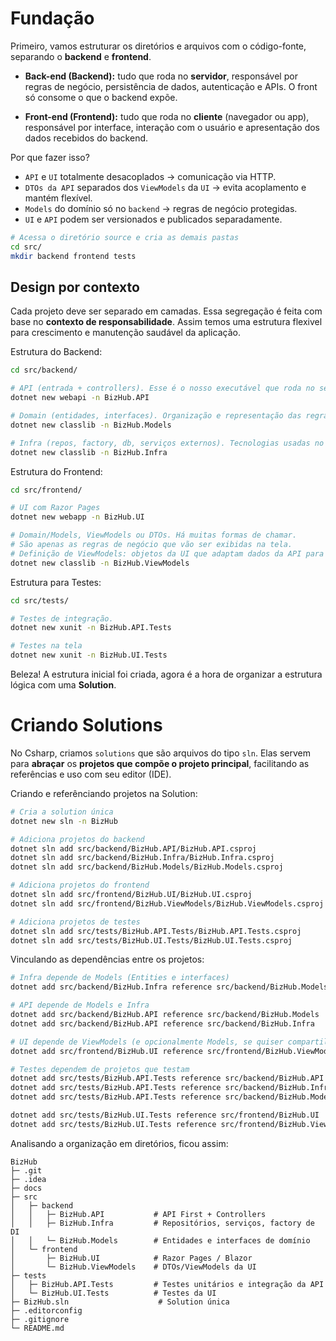 # Fundação

Primeiro, vamos estruturar os diretórios e arquivos com o código-fonte, separando o **backend** e
**frontend**.

- **Back-end (Backend):** tudo que roda no **servidor**, responsável por regras de negócio, persistência de dados,
autenticação e APIs. O front só consome o que o backend expõe.

- **Front-end (Frontend):** tudo que roda no **cliente** (navegador ou app), responsável por interface, interação
com o usuário e apresentação dos dados recebidos do backend.

Por que fazer isso?

- `API` e `UI` totalmente desacoplados → comunicação via HTTP.
- `DTOs da API` separados dos `ViewModels` da `UI` → evita acoplamento e mantém flexível.
- `Models` do domínio só no `backend` → regras de negócio protegidas.
- `UI` e `API` podem ser versionados e publicados separadamente.

```bash
# Acessa o diretório source e cria as demais pastas
cd src/
mkdir backend frontend tests
```

## Design por contexto

Cada projeto deve ser separado em camadas. Essa segregação é feita com base no **contexto de responsabilidade**. Assim
temos uma estrutura flexivel para crescimento e manutenção saudável da aplicação.

Estrutura do Backend:

```bash
cd src/backend/

# API (entrada + controllers). Esse é o nosso executável que roda no servidor web.
dotnet new webapi -n BizHub.API

# Domain (entidades, interfaces). Organização e representação das regras de negócios.
dotnet new classlib -n BizHub.Models

# Infra (repos, factory, db, serviços externos). Tecnologias usadas no projeto.
dotnet new classlib -n BizHub.Infra
```

Estrutura do Frontend:

```bash
cd src/frontend/

# UI com Razor Pages
dotnet new webapp -n BizHub.UI

# Domain/Models, ViewModels ou DTOs. Há muitas formas de chamar.
# São apenas as regras de negócio que vão ser exibidas na tela.
# Definição de ViewModels: objetos da UI que adaptam dados da API para exibição ou inputs do usuário.
dotnet new classlib -n BizHub.ViewModels
```

Estrutura para Testes:

```bash
cd src/tests/

# Testes de integração.
dotnet new xunit -n BizHub.API.Tests

# Testes na tela
dotnet new xunit -n BizHub.UI.Tests
```

Beleza! A estrutura inicial foi criada, agora é a hora de organizar a estrutura lógica com uma **Solution**.

# Criando Solutions

No Csharp, criamos `solutions` que são arquivos do tipo `sln`. Elas servem para **abraçar** os **projetos que compõe
o projeto principal**, facilitando as referências e uso com seu editor (IDE).

Criando e referênciando projetos na Solution:

```bash
# Cria a solution única
dotnet new sln -n BizHub

# Adiciona projetos do backend
dotnet sln add src/backend/BizHub.API/BizHub.API.csproj
dotnet sln add src/backend/BizHub.Infra/BizHub.Infra.csproj
dotnet sln add src/backend/BizHub.Models/BizHub.Models.csproj

# Adiciona projetos do frontend
dotnet sln add src/frontend/BizHub.UI/BizHub.UI.csproj
dotnet sln add src/frontend/BizHub.ViewModels/BizHub.ViewModels.csproj

# Adiciona projetos de testes
dotnet sln add src/tests/BizHub.API.Tests/BizHub.API.Tests.csproj
dotnet sln add src/tests/BizHub.UI.Tests/BizHub.UI.Tests.csproj
```

Vinculando as dependências entre os projetos:

```bash
# Infra depende de Models (Entities e interfaces)
dotnet add src/backend/BizHub.Infra reference src/backend/BizHub.Models

# API depende de Models e Infra
dotnet add src/backend/BizHub.API reference src/backend/BizHub.Models
dotnet add src/backend/BizHub.API reference src/backend/BizHub.Infra

# UI depende de ViewModels (e opcionalmente Models, se quiser compartilhar algum DTO)
dotnet add src/frontend/BizHub.UI reference src/frontend/BizHub.ViewModels

# Testes dependem de projetos que testam
dotnet add src/tests/BizHub.API.Tests reference src/backend/BizHub.API
dotnet add src/tests/BizHub.API.Tests reference src/backend/BizHub.Infra
dotnet add src/tests/BizHub.API.Tests reference src/backend/BizHub.Models

dotnet add src/tests/BizHub.UI.Tests reference src/frontend/BizHub.UI
dotnet add src/tests/BizHub.UI.Tests reference src/frontend/BizHub.ViewModels
```

Analisando a organização em diretórios, ficou assim:

```tree
BizHub
├─ .git
├─ .idea
├─ docs
├─ src
│   ├─ backend
│   │   ├─ BizHub.API           # API First + Controllers
│   │   ├─ BizHub.Infra         # Repositórios, serviços, factory de DI
│   │   └─ BizHub.Models        # Entidades e interfaces de domínio
│   └─ frontend
│       ├─ BizHub.UI            # Razor Pages / Blazor
│       └─ BizHub.ViewModels    # DTOs/ViewModels da UI
├─ tests
│   ├─ BizHub.API.Tests         # Testes unitários e integração da API
│   └─ BizHub.UI.Tests          # Testes da UI
├─ BizHub.sln                    # Solution única
├─ .editorconfig
├─ .gitignore
└─ README.md
```
